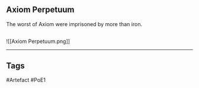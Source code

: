 ## Axiom Perpetuum
The worst of Axiom were imprisoned by more than iron.
##
![[Axiom Perpetuum.png]]

---
## Tags
#Artefact
#PoE1